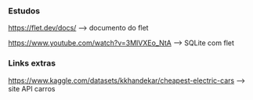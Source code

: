 ### Estudos

https://flet.dev/docs/ --> documento do flet

https://www.youtube.com/watch?v=3MIVXEo_NtA --> SQLite com flet


### Links extras

https://www.kaggle.com/datasets/kkhandekar/cheapest-electric-cars --> site API carros

